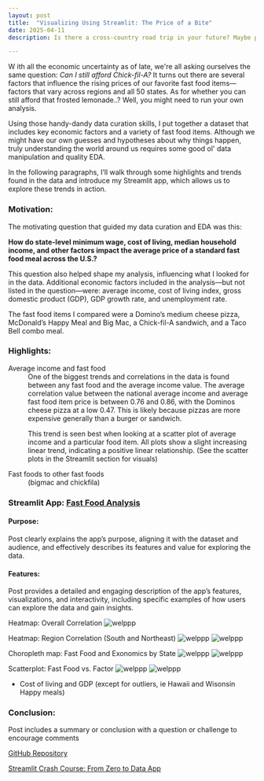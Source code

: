 ```yaml
---
layout: post
title:  "Visualizing Using Streamlit: The Price of a Bite"
date: 2025-04-11
description: Is there a cross-country road trip in your future? Maybe pack a lunch. This blog tackles key insights relating to how economic factors like minimum wage, cost of living, and household income influence the price of a standard meal. Look for the interactive Streamlit app for deeper exploration, and unpack what fast food prices reveal about broader regional economics.

---
```

<p class="intro"><span class="dropcap">W</span>
ith all the economic uncertainty as of late, we're all asking ourselves the same question: <i>Can I still afford Chick-fil-A?</i> It turns out there are several factors that influence the rising prices of our favorite fast food items—factors that vary across regions and all 50 states. As for whether you can still afford that frosted lemonade..? Well, you might need to run your own analysis.</p>

<p>
Using those handy-dandy data curation skills, I put together a dataset that includes key economic factors and a variety of fast food items. Although we might have our own guesses and hypotheses about why things happen, truly understanding the world around us requires some good ol' data manipulation and quality EDA.

In the following paragraphs, I’ll walk through some highlights and trends found in the data and introduce my Streamlit app, which allows us to explore these trends in action.
 </p>

### Motivation:
The motivating question that guided my data curation and EDA was this:

<b>How do state-level minimum wage, cost of living, median household income, and other factors impact the average price of a standard fast food meal across the U.S.?</b>

This question also helped shape my analysis, influencing what I looked for in the data. Additional economic factors included in the analysis—but not listed in the question—were: average income, cost of living index, gross domestic product (GDP), GDP growth rate, and unemployment rate.

The fast food items I compared were a Domino’s medium cheese pizza, McDonald’s Happy Meal and Big Mac, a Chick-fil-A sandwich, and a Taco Bell combo meal.

### Highlights:

<dl>
  <dt>Average income and fast food</dt>
  <dd>One of the biggest trends and correlations in the data is found between any fast food and the average income value. The average correlation value between the national average income and average fast food item price is between 0.76 and 0.86, with the Dominos cheese pizza at a low 0.47. This is likely because pizzas are more expensive generally than a burger or sandwich. 

  This trend is seen best when looking at a scatter plot of average income and a particular food item. All plots show a slight increasing linear trend, indicating a positive linear relationship. (See the scatter plots in the Streamlit section for visuals)
  </dd>
  <dt>Fast foods to other fast foods</dt>
  <dd>(bigmac and chickfila)</dd>
</dl>


### Streamlit App: <a href="https://fast-food-analysis.streamlit.app/" target="_blank">Fast Food Analysis</a>

#### Purpose:
Post clearly explains the app’s purpose, aligning it with the dataset and audience, and effectively describes its features and value for exploring the data.

#### Features:
Post provides a detailed and engaging description of the app’s features, visualizations, and interactivity, including specific examples of how users can explore the data and gain insights.	

Heatmap: Overall Correlation
<img src="{{site.url}}/{{site.baseurl}}/assets/img/correlation_between_economic_factors_and_restaurant_prices.png" alt="welppp"/>

Heatmap: Region Correlation (South and Northeast)
<img src="{{site.url}}/{{site.baseurl}}/assets/img/heatmap_region_south.jpg" alt="welppp"/>
<img src="{{site.url}}/{{site.baseurl}}/assets/img/heatmap_region_northeast.jpg" alt="welppp"/>

Choropleth map: Fast Food and Exonomics by State
<img src="{{site.url}}/{{site.baseurl}}/assets/img/chloropeth_food.jpg" alt="welppp"/>
<img src="{{site.url}}/{{site.baseurl}}/assets/img/chloropeth_factor.jpg" alt="welppp"/>

Scatterplot: Fast Food vs. Factor
<img src="{{site.url}}/{{site.baseurl}}/assets/img/scatter_plot.jpg" alt="welppp"/>
<img src="{{site.url}}/{{site.baseurl}}/assets/img/scatter_plot_wisconsin.jpg" alt="welppp"/>
* Cost of living and GDP (except for outliers, ie Hawaii and Wisonsin Happy meals)

### Conclusion:
Post includes a summary or conclusion with a question or challenge to encourage comments	


<a href="https://github.com/gbean4/blog3_streamlit.git" target="_blank">GitHub Repository</a>

<a href="https://www.youtube.com/watch?v=d7fnzDQ5qM8" target="_blank">Streamlit Crash Course: From Zero to Data App</a>